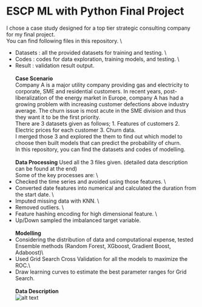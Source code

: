 # ESCP ML with Python Final Project
I chose a case study designed for a top tier strategic consulting company for my final project.\
You can find following files in this repository. \
* Datasets : all the provided datasets for training and testing. \
* Codes : codes for data exploration, training models, and testing. \
* Result : validation result output. \
\
**Case Scenario** \
Company A is a major utility company providing gas and electricity to corporate, SME and residential customers. In recent years, post-liberalization of the energy market in Europe, company A has had a growing problem with increasing customer defections above industry average. The churn issue is most acute in the SME division and thus they want it to be the first priority. \
There are 3 datasets given as follows; 1. Features of customers 2. Electric prices for each customer 3. Churn data. \
I merged those 3 and explored the them to find out which model to choose then built models that can predict the probability of churn. \
In this repository, you can find the datasets and codes of modelling. \
\
**Data Processing**
Used all the 3 files given. (detailed data description can be found at the end) \
Some of the key processes are: \
* Checked the time series and avoided using those features. \
* Converted date features into numerical and calculated the duration from the start date. \
* Imputed missing data with KNN.  \
* Removed outliers.  \
* Feature hashing encoding for high dimensional feature.  \
* Up/Down sampled the imbalanced target variable.  \
 \
**Modelling**
 * Considering the distribution of data and computational expense, tested Ensemble methods (Random Forest, XGboost, Gradient Boost, Adaboost)\
 * Used Grid Search Cross Validation for all the models to maximize the ROC.\
 * Draw learning curves to estimate the best parameter ranges for Grid Search.\
 \
**Data Description** \
![alt text](https://github.com/chierina/ESCP-ML-Python/blob/master/data_description.png)
